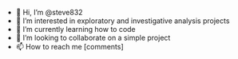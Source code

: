 - 👋 Hi, I’m @steve832
- 👀 I’m interested in exploratory and investigative analysis projects
- 🌱 I’m currently learning how to code
- 💞️ I’m looking to collaborate on a simple project
- 📫 How to reach me [comments] 

<!---
steve832/steve832 is a ✨ special ✨ repository because its `README.md` (this file) appears on your GitHub profile.
You can click the Preview link to take a look at your changes.
--->
